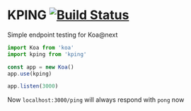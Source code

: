 # KPING [![Build Status](https://travis-ci.org/rrdelaney/KPING.svg?branch=master)](https://travis-ci.org/rrdelaney/KPING)

Simple endpoint testing for Koa@next

```js
import Koa from 'koa'
import kping from 'kping'

const app = new Koa()
app.use(kping)

app.listen(3000)
```

Now `localhost:3000/ping` will always respond with `pong` now
